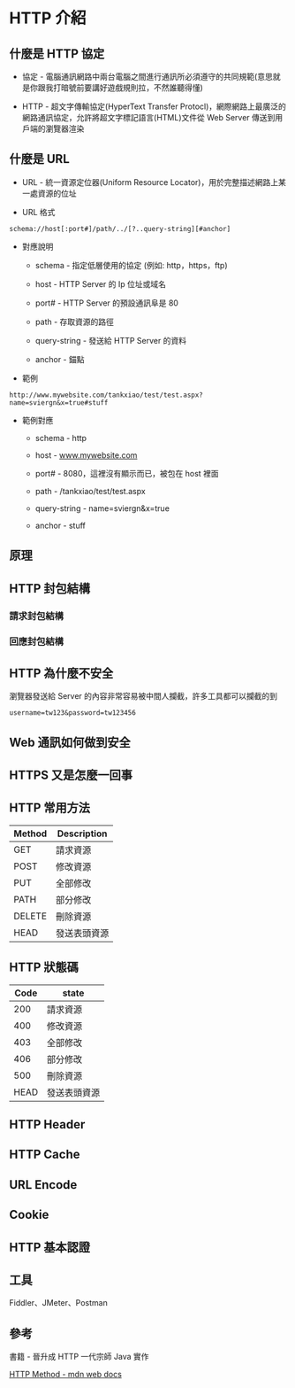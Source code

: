 # HTTP 介紹

## 什麼是 HTTP 協定

* 協定 - 電腦通訊網路中兩台電腦之間進行通訊所必須遵守的共同規範(意思就是你跟我打暗號前要講好遊戲規則拉，不然誰聽得懂)

* HTTP - 超文字傳輸協定(HyperText Transfer Protocl)，網際網路上最廣泛的網路通訊協定，允許將超文字標記語言(HTML)文件從 Web Server 傳送到用戶端的瀏覽器渲染

## 什麼是 URL

* URL - 統一資源定位器(Uniform Resource Locator)，用於完整描述網路上某一處資源的位址

* URL 格式

```
schema://host[:port#]/path/../[?..query-string][#anchor]
```

* 對應說明

  * schema - 指定低層使用的協定 (例如: http，https，ftp)

  * host - HTTP Server 的 Ip 位址或域名

  * port# - HTTP Server 的預設通訊阜是 80

  * path - 存取資源的路徑

  * query-string - 發送給 HTTP Server 的資料

  * anchor - 錨點

* 範例

```
http://www.mywebsite.com/tankxiao/test/test.aspx?name=sviergn&x=true#stuff
```

* 範例對應

   * schema - http
  
  * host - www.mywebsite.com

  * port# - 8080，這裡沒有顯示而已，被包在 host 裡面

  * path - /tankxiao/test/test.aspx

  * query-string - name=sviergn&x=true

  *  anchor - stuff

## 原理

## HTTP 封包結構

### 請求封包結構

### 回應封包結構

## HTTP 為什麼不安全

瀏覽器發送給 Server 的內容非常容易被中間人攔截，許多工具都可以攔截的到

```
username=tw123&password=tw123456
```

## Web 通訊如何做到安全

## HTTPS 又是怎麼一回事



## HTTP 常用方法

| Method  | Description |
| ------------- | ------------- |
| GET | 請求資源  |
| POST | 修改資源  |
| PUT  | 全部修改  |
| PATH  | 部分修改  |
| DELETE | 刪除資源  |
| HEAD | 發送表頭資源  |

## HTTP 狀態碼

| Code  | state |
| ------------- | ------------- |
| 200 | 請求資源  |
| 400 | 修改資源  |
| 403  | 全部修改  |
| 406  | 部分修改  |
| 500 | 刪除資源  |
| HEAD | 發送表頭資源  |

## HTTP Header

## HTTP Cache

## URL Encode

## Cookie

## HTTP 基本認證

## 工具

Fiddler、JMeter、Postman

## 參考

書籍 - 晉升成 HTTP 一代宗師 Java 實作

[HTTP Method - mdn web docs](https://developer.mozilla.org/zh-TW/docs/Web/HTTP/Methods)

